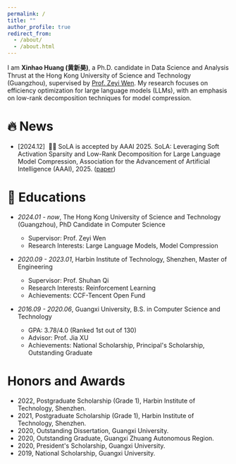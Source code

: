 ```yaml
---
permalink: /
title: ""
author_profile: true
redirect_from: 
  - /about/
  - /about.html
---
```




<span class='anchor' id='about-me'></span>

I am **Xinhao Huang (黄新昊)**, a Ph.D. candidate in Data Science and Analysis Thrust at the Hong Kong University of Science and Technology (Guangzhou), supervised by [Prof. Zeyi Wen](https://zeyiwen.github.io/). My research focuses on efficiency optimization for large language models (LLMs), with an emphasis on low-rank decomposition techniques for model compression.

# 🔥 News

- [2024.12] &nbsp;🎉🎉 SoLA is accepted by AAAI 2025. SoLA: Leveraging Soft Activation Sparsity and Low-Rank Decomposition for Large Language Model Compression, Association for the Advancement of Artificial Intelligence (AAAI), 2025. ([paper](https://ojs.aaai.org/index.php/AAAI/article/view/33923))

# 📖 Educations

- _2024.01 - now_, The Hong Kong University of Science and Technology (Guangzhou), PhD Candidate in Computer Science

  - Supervisor: Prof. Zeyi Wen
  - Research Interests: Large Language Models, Model Compression

- _2020.09 - 2023.01_, Harbin Institute of Technology, Shenzhen, Master of Engineering

  - Supervisor: Prof. Shuhan Qi
  - Research Interests: Reinforcement Learning
  - Achievements: CCF-Tencent Open Fund

- _2016.09 - 2020.06_, Guangxi University, B.S. in Computer Science and Technology
  - GPA: 3.78/4.0 (Ranked 1st out of 130)
  - Advisor: Prof. Jia XU
  - Achievements: National Scholarship, Principal's Scholarship, Outstanding Graduate


# Honors and Awards

- 2022, Postgraduate Scholarship (Grade 1), Harbin Institute of Technology, Shenzhen.
- 2021, Postgraduate Scholarship (Grade 1), Harbin Institute of Technology, Shenzhen.
- 2020, Outstanding Dissertation, Guangxi University.
- 2020, Outstanding Graduate, Guangxi Zhuang Autonomous Region.
- 2020, President's Scholarship, Guangxi University.
- 2019, National Scholarship, Guangxi University.
